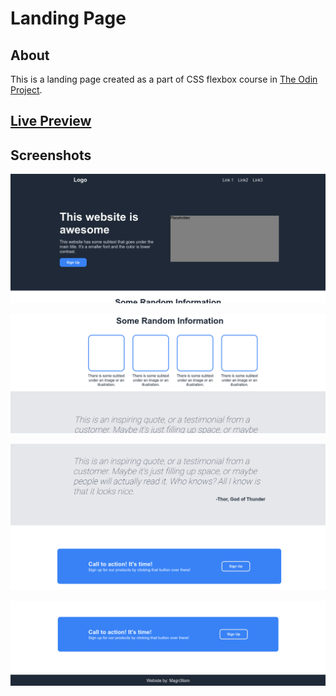 # Landing Page

## About

This is a landing page created as a part of CSS flexbox course in [The Odin Project](https://www.theodinproject.com/lessons/foundations-landing-page).

## [Live Preview](https://magn3tism.github.io/landing-page/)

## Screenshots

![screeshot-1](./.screenshots/s1.png)

![screeshot-2](./.screenshots/s2.png)

![screeshot-3](./.screenshots/s3.png)

![screeshot-4](./.screenshots/s4.png)
